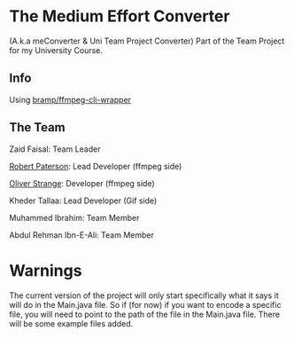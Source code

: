 # The Medium Effort Converter
(A.k.a meConverter & Uni Team Project Converter)
Part of the Team Project for my University Course.

## Info
Using [bramp/ffmpeg-cli-wrapper](https://github.com/bramp/ffmpeg-cli-wrapper)
## The Team

Zaid Faisal: Team Leader

[Robert Paterson](https://github.com/pobertraterson): Lead Developer (ffmpeg side)

[Oliver Strange](https://github.com/oliverdanielstrange): Developer (ffmpeg side)

Kheder Tallaa: Lead Developer (Gif side)

Muhammed Ibrahim: Team Member

Abdul Rehman Ibn-E-Ali: Team Member

# Warnings
The current version of the project will only start specifically what it says it will do in the Main.java file. So if (for now) if you want to encode a specific file, you will need to point to the path of the file in the Main.java file.
There will be some example files added.
